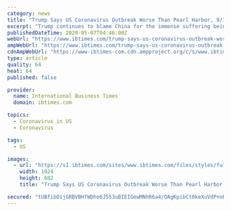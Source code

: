 ```yaml
---
category: news
title: "Trump Says US Coronavirus Outbreak Worse Than Pearl Harbor, 9/11: 'Could've Stopped In China'"
excerpt: "Trump continues to blame China for the immense suffering being inflicted on the United States by the COVID-19 pandemic."
publishedDateTime: 2020-05-07T04:46:00Z
webUrl: "https://www.ibtimes.com/trump-says-us-coronavirus-outbreak-worse-pearl-harbor-911-couldve-stopped-china-2971780"
ampWebUrl: "https://www.ibtimes.com/trump-says-us-coronavirus-outbreak-worse-pearl-harbor-911-couldve-stopped-china-2971780?amp=1"
cdnAmpWebUrl: "https://www-ibtimes-com.cdn.ampproject.org/c/s/www.ibtimes.com/trump-says-us-coronavirus-outbreak-worse-pearl-harbor-911-couldve-stopped-china-2971780?amp=1"
type: article
quality: 64
heat: 64
published: false

provider:
  name: International Business Times
  domain: ibtimes.com

topics:
  - Coronavirus in US
  - Coronavirus

tags:
  - US

images:
  - url: "https://s1.ibtimes.com/sites/www.ibtimes.com/files/styles/full/public/2020/04/07/chinese-president-xi-jinping-shakes-hands-with-us.jpg"
    width: 1024
    height: 682
    title: "Trump Says US Coronavirus Outbreak Worse Than Pearl Harbor, 9/11: 'Could've Stopped In China'"

secured: "tUBfibOijGRBVBHfWDho6J553uBIEIGewMNhR6a4/OAgKpibCt0keXuVdP+nR9uuPKZ8qFD1SFx3BlPmNLl558CbAbDXrlYPeqiGg9MTR3Ean147Wbj/auY3kyLec+CJlnsCzf8LfnUyJpt4xjMss4PizehOnADgV8RgM3eI7AdB7xLSwJm0Z+JS/Ium772eJKT42L6HzE7MPZE1n/rBpTmemS2KoTVW6sh5S85bE6yQdWySNdYcBoCxOzSphUlQF0iJjxuQiUilaqwwj9nDgUEhSW92l+eJoZOVvFbp+M0wcju0OxHSqk7fkJzuIghC;pe5QwMVkFE4X5/u3zRas2A=="
---
```



